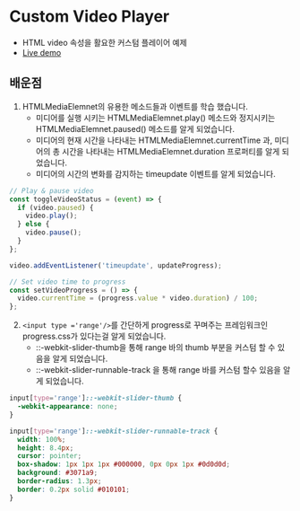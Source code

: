 # Custom Video Player

- HTML video 속성을 활요한 커스텀 플레이어 예제
- <a href = 'https://codepen.io/kim7720/pen/ExQWgRe'>Live demo</a>

## 배운점

1. HTMLMediaElemnet의 유용한 메소드들과 이벤트를 학습 했습니다.
   - 미디어를 실행 시키는 HTMLMediaElemnet.play() 메소드와 정지시키는 HTMLMediaElemnet.paused() 메소드를 알게 되었습니다.
   - 미디어의 현재 시간을 나타내는 HTMLMediaElemnet.currentTime 과, 미디어의 총 시간을 나타내는 HTMLMediaElemnet.duration 프로퍼티를 알게 되었습니다.
   - 미디어의 시간의 변화를 감지하는 timeupdate 이벤트를 알게 되었습니다.

```javascript
// Play & pause video
const toggleVideoStatus = (event) => {
  if (video.paused) {
    video.play();
  } else {
    video.pause();
  }
};
```

```javascript
video.addEventListener('timeupdate', updateProgress);
```

```javascript
// Set video time to progress
const setVideoProgress = () => {
  video.currentTime = (progress.value * video.duration) / 100;
};
```

2.  `<input type ='range'/>`를 간단하게 progress로 꾸며주는 프레임워크인 progress.css가 있다는걸 알게 되었습니다.
    - ::-webkit-slider-thumb을 통해 range 바의 thumb 부분을 커스텀 할 수 있음을 알게 되었습니다.
    - ::-webkit-slider-runnable-track 을 통해 range 바를 커스텀 할수 있음을 알게 되었습니다.

```css
input[type='range']::-webkit-slider-thumb {
  -webkit-appearance: none;
}

input[type='range']::-webkit-slider-runnable-track {
  width: 100%;
  height: 8.4px;
  cursor: pointer;
  box-shadow: 1px 1px 1px #000000, 0px 0px 1px #0d0d0d;
  background: #3071a9;
  border-radius: 1.3px;
  border: 0.2px solid #010101;
}
```
